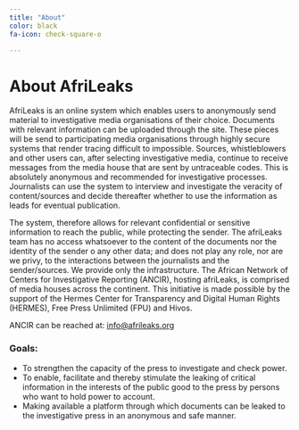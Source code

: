 ```yaml
---
title: "About"
color: black
fa-icon: check-square-o

---
```


# About AfriLeaks

AfriLeaks is an online system which enables users to anonymously send material to investigative media organisations of their choice. Documents with relevant information can be uploaded through the site. These pieces will be send to participating media organisations through highly secure systems that render tracing difficult to impossible. Sources, whistleblowers and other users can, after selecting investigative media, continue to receive messages from the media house that are sent by untraceable codes. This is absolutely anonymous and recommended for investigative processes. Journalists can use the system to interview and investigate the veracity of content/sources and decide thereafter whether to use the information as leads for eventual publication. 

The system, therefore allows for relevant confidential or sensitive information to reach the public, while protecting the sender. The afriLeaks team has no access whatsoever to the content of the documents nor the identity of the sender o any other data; and does not play any role, nor are we privy, to the interactions between the journalists and the sender/sources. We provide only the infrastructure. The African Network of Centers for Investigative Reporting (ANCIR), hosting afriLeaks, is comprised of media houses across the continent. This initiative is made possible by the support of the Hermes Center for Transparency and Digital Human Rights (HERMES), Free Press Unlimited (FPU) and Hivos.

ANCIR can be reached at: [info@afrileaks.org](mailto:info@afrileaks.org)

### Goals:
* To strengthen the capacity of the press to investigate and check power.
* To enable, facilitate and thereby stimulate the leaking of critical information in the interests of the public good to the press by persons who want to hold power to account.
* Making available a platform through which documents can be leaked to the investigative press in an anonymous and safe manner.
